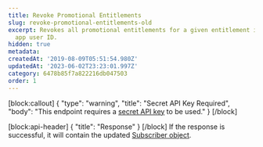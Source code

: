 ```yaml
---
title: Revoke Promotional Entitlements
slug: revoke-promotional-entitlements-old
excerpt: Revokes all promotional entitlements for a given entitlement identifier and
  app user ID.
hidden: true
metadata: 
createdAt: '2019-08-09T05:51:54.980Z'
updatedAt: '2023-06-02T23:23:01.997Z'
category: 6478b85f7a822216db047503
order: 1
---
```

[block:callout]
{
  "type": "warning",
  "title": "Secret API Key Required",
  "body": "This endpoint requires a [secret API key](doc:authentication) to be used."
}
[/block]

[block:api-header]
{
  "title": "Response"
}
[/block]
If the response is successful, it will contain the updated [Subscriber object](ref:subscribers#the-subscriber-object).